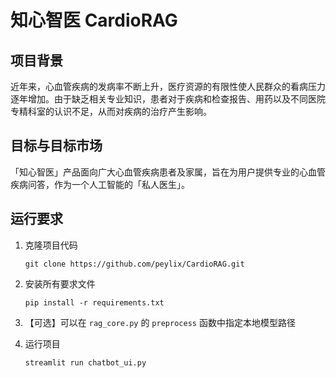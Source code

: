 # 知心智医 CardioRAG

## 项目背景
近年来，心血管疾病的发病率不断上升，医疗资源的有限性使人民群众的看病压力逐年增加。由于缺乏相关专业知识，患者对于疾病和检查报告、用药以及不同医院专精科室的认识不足，从而对疾病的治疗产生影响。

## 目标与目标市场
「知心智医」产品面向广大心血管疾病患者及家属，旨在为用户提供专业的心血管疾病问答，作为一个人工智能的「私人医生」。

## 运行要求

1. 克隆项目代码

    ```shell
    git clone https://github.com/peylix/CardioRAG.git
    ```

2. 安装所有要求文件

    ```shell
    pip install -r requirements.txt
    ```

3. 【可选】可以在 `rag_core.py` 的 `preprocess` 函数中指定本地模型路径

4. 运行项目

    ```shell
    streamlit run chatbot_ui.py
    ```
